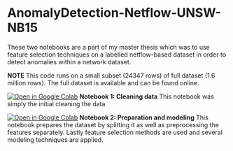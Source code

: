 # AnomalyDetection-Netflow-UNSW-NB15
These two notebooks are a part of my master thesis which was to use feature selection techniques on a labelled netflow-based dataset in order to detect anomalies within a network dataset.

**NOTE** 
This code runs on a small subset (24347 rows) of full dataset (1.6 million rows). The full dataset is available and can be found online. 

[![Open in Google Colab](https://colab.research.google.com/assets/colab-badge.svg)](https://colab.research.google.com/github/Julardzija/AnomalyDetection-Netflow-UNSW-NB15/blob/main//CleanData.ipynb)
**Notebook 1: Cleaning data** 
This notebook was simply the initial cleaning the data

[![Open in Google Colab](https://colab.research.google.com/assets/colab-badge.svg)](https://colab.research.google.com/github/Julardzija/AnomalyDetection-Netflow-UNSW-NB15/blob/main//PrepareAndModel.ipynb)
**Notebook 2: Preparation and modeling** 
This notebook prepares the dataset by splitting it as well as preprocessing the features separately. Lastly feature selection methods are used and several modeling techniques are applied.
